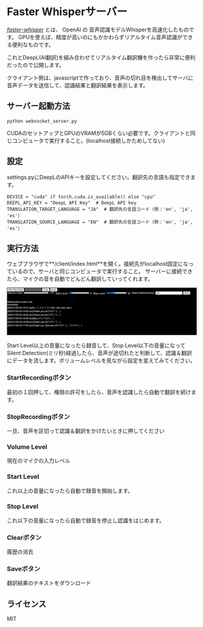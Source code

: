 # Faster Whisperサーバー

[*faster*-*whisper*](https://github.com/guillaumekln/faster-whisper) とは、 OpenAI の 音声認識モデルWhisperを高速化したものです。 GPUを使えば、精度が高いのにもかかわらずリアルタイム音声認識ができる便利なものです。

これとDeepL(AI翻訳)を組み合わせてリアルタイム翻訳機を作ったら非常に便利だったので公開します。

クライアント側は、javascriptで作っており、音声の切れ目を検出してサーバに音声データを送信して、認識結果と翻訳結果を表示します。





## サーバー起動方法

```
python websocket_server.py
```

CUDAのセットアップとGPUのVRAMが5GBくらい必要です。クライアントと同じコンピュータで実行すること。(localhost接続しかためしてない)



## 設定

settings.pyにDeepLのAPIキーを設定してください。翻訳先の言語も指定できます。

```
DEVICE = "cuda" if torch.cuda.is_available() else "cpu"
DEEPL_API_KEY = "DeepL API Key"  # DeepL API key
TRANSLATION_TARGET_LANGUAGE = "JA"  # 翻訳先の言語コード（例：'en', 'ja', 'es'）
TRANSLATION_SOURCE_LANGUAGE = "EN"  # 翻訳先の言語コード（例：'en', 'ja', 'es'）
```



## 実行方法

ウェブブラウザで**/client/index.html**を開く。接続先がlocalhost固定になっているので、サーバと同じコンピュータで実行すること。
サーバーに接続できたら、マイクの音を自動でどんどん翻訳していってくれます。

![image-20231105041802180](assets/image-20231105041802180.png)

Start Level以上の音量になったら録音して、Stop Level以下の音量になってSilent Detection(ミリ秒)経過したら、音声が途切れたと判断して、認識＆翻訳にデータを流します。ボリュームレベルを見ながら設定を変えてみてください。



### StartRecordingボタン
最初の１回押して、権限の許可をしたら、音声を認識したら自動で翻訳を続けます。
### StopRecordingボタン
一旦、音声を区切って認識＆翻訳をかけたいときに押してください

### Volume Level
現在のマイクの入力レベル
### Start Level
これ以上の音量になったら自動で録音を開始します。
### Stop Level
これ以下の音量になったら自動で録音を停止し認識をはじめます。
### Clearボタン
履歴の消去
### Saveボタン
翻訳結果のテキストをダウンロード




## ライセンス
MIT
